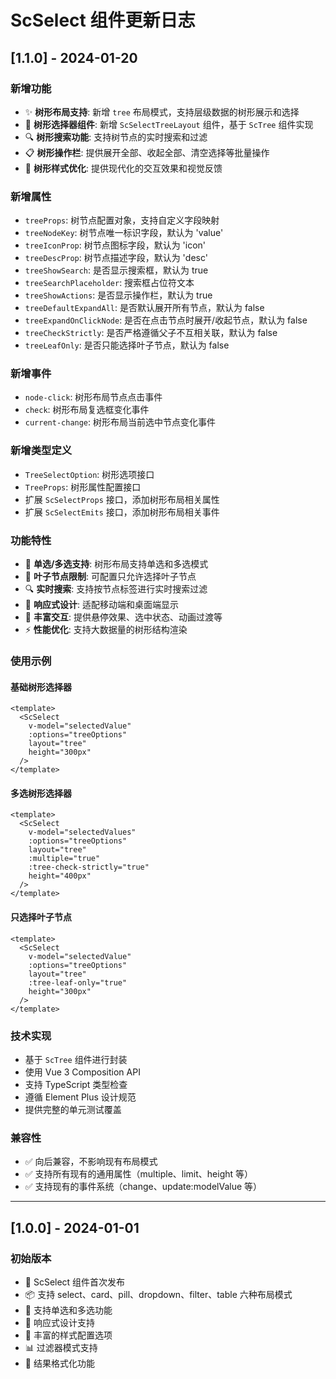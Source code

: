 # ScSelect 组件更新日志

## [1.1.0] - 2024-01-20

### 新增功能
- ✨ **树形布局支持**: 新增 `tree` 布局模式，支持层级数据的树形展示和选择
- 🎯 **树形选择器组件**: 新增 `ScSelectTreeLayout` 组件，基于 `ScTree` 组件实现
- 🔍 **树形搜索功能**: 支持树节点的实时搜索和过滤
- 📋 **树形操作栏**: 提供展开全部、收起全部、清空选择等批量操作
- 🎨 **树形样式优化**: 提供现代化的交互效果和视觉反馈

### 新增属性
- `treeProps`: 树节点配置对象，支持自定义字段映射
- `treeNodeKey`: 树节点唯一标识字段，默认为 'value'
- `treeIconProp`: 树节点图标字段，默认为 'icon'
- `treeDescProp`: 树节点描述字段，默认为 'desc'
- `treeShowSearch`: 是否显示搜索框，默认为 true
- `treeSearchPlaceholder`: 搜索框占位符文本
- `treeShowActions`: 是否显示操作栏，默认为 true
- `treeDefaultExpandAll`: 是否默认展开所有节点，默认为 false
- `treeExpandOnClickNode`: 是否在点击节点时展开/收起节点，默认为 false
- `treeCheckStrictly`: 是否严格遵循父子不互相关联，默认为 false
- `treeLeafOnly`: 是否只能选择叶子节点，默认为 false

### 新增事件
- `node-click`: 树形布局节点点击事件
- `check`: 树形布局复选框变化事件
- `current-change`: 树形布局当前选中节点变化事件

### 新增类型定义
- `TreeSelectOption`: 树形选项接口
- `TreeProps`: 树形属性配置接口
- 扩展 `ScSelectProps` 接口，添加树形布局相关属性
- 扩展 `ScSelectEmits` 接口，添加树形布局相关事件

### 功能特性
- 🔄 **单选/多选支持**: 树形布局支持单选和多选模式
- 🎯 **叶子节点限制**: 可配置只允许选择叶子节点
- 🔍 **实时搜索**: 支持按节点标签进行实时搜索过滤
- 📱 **响应式设计**: 适配移动端和桌面端显示
- 🎨 **丰富交互**: 提供悬停效果、选中状态、动画过渡等
- ⚡ **性能优化**: 支持大数据量的树形结构渲染

### 使用示例

#### 基础树形选择器
```vue
<template>
  <ScSelect
    v-model="selectedValue"
    :options="treeOptions"
    layout="tree"
    height="300px"
  />
</template>
```

#### 多选树形选择器
```vue
<template>
  <ScSelect
    v-model="selectedValues"
    :options="treeOptions"
    layout="tree"
    :multiple="true"
    :tree-check-strictly="true"
    height="400px"
  />
</template>
```

#### 只选择叶子节点
```vue
<template>
  <ScSelect
    v-model="selectedValue"
    :options="treeOptions"
    layout="tree"
    :tree-leaf-only="true"
    height="300px"
  />
</template>
```

### 技术实现
- 基于 `ScTree` 组件进行封装
- 使用 Vue 3 Composition API
- 支持 TypeScript 类型检查
- 遵循 Element Plus 设计规范
- 提供完整的单元测试覆盖

### 兼容性
- ✅ 向后兼容，不影响现有布局模式
- ✅ 支持所有现有的通用属性（multiple、limit、height 等）
- ✅ 支持现有的事件系统（change、update:modelValue 等）

---

## [1.0.0] - 2024-01-01

### 初始版本
- 🎉 ScSelect 组件首次发布
- 📦 支持 select、card、pill、dropdown、filter、table 六种布局模式
- 🔄 支持单选和多选功能
- 📱 响应式设计支持
- 🎨 丰富的样式配置选项
- 📊 过滤器模式支持
- 🌳 结果格式化功能